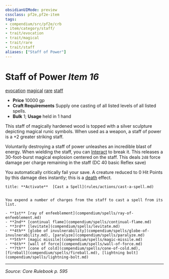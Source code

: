 ```yaml
---
obsidianUIMode: preview
cssclass: pf2e,pf2e-item
tags:
- compendium/src/pf2e/crb
- item/category/staff/
- trait/evocation
- trait/magical
- trait/rare
- trait/staff
aliases: ["Staff of Power"]
---
```

# Staff of Power *Item 16*  
[evocation](evocation.md "Evocation School Trait")  [magical](magical.md "Magical Item Trait")  [rare](rare.md "Rare Rarity Trait")  [staff](Reference/Rules/Traits/staff.md "Staff Item Trait")  

- **Price** 10000 gp
- **Craft Requirements** Supply one casting of all listed levels of all listed spells.
- **Bulk** 1; **Usage** held in 1 hand

This staff of magically hardened wood is topped with a silver sculpture depicting magical runic symbols. When used as a weapon, a staff of power is a +2 greater striking staff.

Voluntarily destroying a staff of power unleashes an incredible blast of energy. When wielding the staff, you can [Interact](interact.md) to break it. This releases a 30-foot-burst magical explosion centered on the staff. This deals `2d8` force damage per charge remaining in the staff (DC 40 basic Reflex save)

You automatically critically fail your save. A creature reduced to 0 Hit Points by this damage dies instantly; this is a [death](death.md "Death Effect Trait") effect.

```ad-embed-ability
title: **Activate**  [Cast a Spell](rules/actions/cast-a-spell.md)


You expend a number of charges from the staff to cast a spell from its list.

- **1st** [ray of enfeeblement](compendium/spells/ray-of-enfeeblement.md)
- **2nd** [continual flame](compendium/spells/continual-flame.md)
- **3rd** [levitate](compendium/spells/levitate.md)
- **4th** [globe of invulnerability](compendium/spells/globe-of-invulnerability.md), [paralyze](compendium/spells/paralyze.md)
- **5th** [magic missile](compendium/spells/magic-missile.md)
- **6th** [wall of force](compendium/spells/wall-of-force.md)
- **7th** [cone of cold](compendium/spells/cone-of-cold.md), [fireball](compendium/spells/fireball.md), [lightning bolt](compendium/spells/lightning-bolt.md)
```


---
*Source: Core Rulebook p. 595*